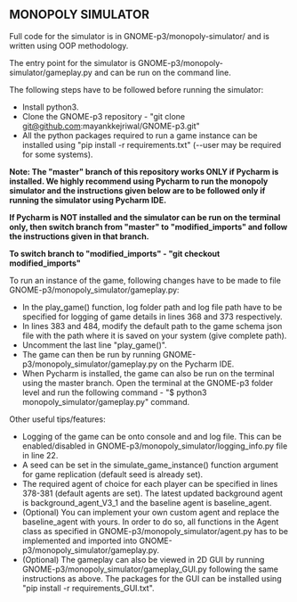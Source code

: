 ## MONOPOLY SIMULATOR

Full code for the simulator is in GNOME-p3/monopoly-simulator/ and is written using OOP methodology.

The entry point for the simulator is GNOME-p3/monopoly-simulator/gameplay.py and can be run on the command line.

The following steps have to be followed before running the simulator:
* Install python3.
* Clone the GNOME-p3 repository - "git clone git@github.com:mayankkejriwal/GNOME-p3.git"
* All the python packages required to run a game instance can be installed using "pip install -r requirements.txt" (--user may be required for some systems).

**Note: The "master" branch of this repository works ONLY if Pycharm is installed. We highly recommend using Pycharm to run the monopoly simulator and the instructions given below are to be followed only if running the simulator using Pycharm IDE.** 

**If Pycharm is NOT installed and the simulator can be run on the terminal only, then switch branch from "master" to "modified_imports" and follow the instructions given in that branch.** 

**To switch branch to "modified_imports" - "git checkout modified_imports"**


To run an instance of the game, following changes have to be made to file GNOME-p3/monopoly_simulator/gameplay.py:
* In the play_game() function, log folder path and log file path have to be specified for logging of game details in lines 368 and 373 respectively. 
* In lines 383 and 484, modify the default path to the game schema json file with the path where it is saved on your system (give complete path).
* Uncomment the last line "play_game()".
* The game can then be run by running GNOME-p3/monopoly_simulator/gameplay.py on the Pycharm IDE. 
* When Pycharm is installed, the game can also be run on the terminal using the master branch. Open the terminal at the GNOME-p3 folder level and run the following command - "$ python3 monopoly_simulator/gameplay.py" command.

Other useful tips/features:
* Logging of the game can be onto console and and log file. This can be enabled/disabled in GNOME-p3/monopoly_simulator/logging_info.py file in line 22.
* A seed can be set in the simulate_game_instance() function argument for game replication (default seed is already set). 
* The required agent of choice for each player can be specified in lines 378-381 (default agents are set). The latest updated background agent is background_agent_V3_1 and the baseline agent is baseline_agent. 
* (Optional) You can implement your own custom agent and replace the baseline_agent with yours. In order to do so, 
all functions in the Agent class as specified in GNOME-p3/monopoly_simulator/agent.py has to be implemented and imported into GNOME-p3/monopoly_simulator/gameplay.py.
* (Optional) The gameplay can also be viewed in 2D GUI by running GNOME-p3/monopoly_simulator/gameplay_GUI.py following the same instructions as above. 
The packages for the GUI can be installed using "pip install -r requirements_GUI.txt".
